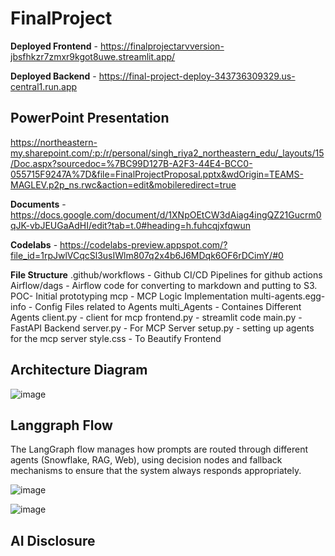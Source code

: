 # FinalProject


**Deployed Frontend** - https://finalprojectarvversion-jbsfhkzr7zmxr9kgot8uwe.streamlit.app/

**Deployed Backend** - https://final-project-deploy-343736309329.us-central1.run.app

## PowerPoint Presentation
https://northeastern-my.sharepoint.com/:p:/r/personal/singh_riya2_northeastern_edu/_layouts/15/Doc.aspx?sourcedoc=%7BC99D127B-A2F3-44E4-BCC0-055715F9247A%7D&file=FinalProjectProposal.pptx&wdOrigin=TEAMS-MAGLEV.p2p_ns.rwc&action=edit&mobileredirect=true

**Documents** - https://docs.google.com/document/d/1XNpOEtCW3dAiag4ingQZ21Gucrm0qJK-vbJEUGaAdHI/edit?tab=t.0#heading=h.fuhcqjxfqwun

**Codelabs** - https://codelabs-preview.appspot.com/?file_id=1rpJwlVCqcSl3usIWlm807q2x4b6J6MDqk6OF6rDCimY/#0

**File Structure** 
.github/workflows - Github CI/CD Pipelines for github actions
Airflow/dags - Airflow code for converting to markdown and putting to S3.
POC- Initial prototyping
mcp - MCP Logic Implementation
multi-agents.egg-info - Config Files related to Agents
multi_Agents - Containes Different Agents
client.py - client for mcp
frontend.py - streamlit code
main.py - FastAPI Backend
server.py - For MCP Server
setup.py - setting up agents for the mcp server
style.css - To Beautify Frontend

## Architecture Diagram

![image](https://github.com/user-attachments/assets/5b6ad1f7-0718-4c11-b21b-b234bc05d446)

## Langgraph Flow

The LangGraph flow manages how prompts are routed through different agents (Snowflake, RAG, Web), using decision nodes and fallback mechanisms to ensure that the system always responds appropriately.

![image](https://github.com/user-attachments/assets/4b7e0caa-ada5-42eb-8290-770835e8659c)

![image](https://github.com/user-attachments/assets/b116d335-2a24-4fcd-b5dc-b696b8f8f76e)

## AI Disclosure








